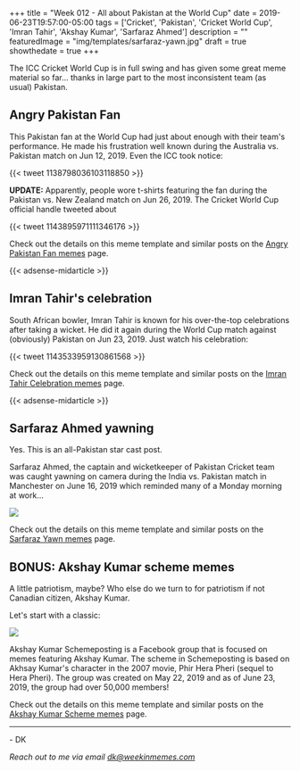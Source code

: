 +++
title = "Week 012 - All about Pakistan at the World Cup"
date = 2019-06-23T19:57:00-05:00
tags = ['Cricket', 'Pakistan', 'Cricket World Cup', 'Imran Tahir', 'Akshay Kumar', 'Sarfaraz Ahmed']
description = ""
featuredImage = "img/templates/sarfaraz-yawn.jpg"
draft = true
showthedate = true
+++

The ICC Cricket World Cup is in full swing and has given some great meme material so far... thanks in large part to the most inconsistent team (as usual) Pakistan.
<!--more-->
## Angry Pakistan Fan

This Pakistan fan at the World Cup had just about enough with their team's performance. He made his frustration well known during the Australia vs. Pakistan match on Jun 12, 2019. Even the ICC took notice:

{{< tweet 1138798036103118850 >}}

**UPDATE:** Apparently, people wore t-shirts featuring the fan during the Pakistan vs. New Zealand match on Jun 26, 2019. The Cricket World Cup official handle tweeted about


{{< tweet 1143895971111346176 >}}

Check out the details on this meme template and similar posts on the [Angry Pakistan Fan memes](memes/angry-pakistan-fan#memes) page.

{{< adsense-midarticle >}}

## Imran Tahir's celebration

South African bowler, Imran Tahir is known for his over-the-top celebrations after taking a wicket. He did it again during the World Cup match against (obviously) Pakistan on Jun 23, 2019. Just watch his celebration:

{{< tweet 1143533959130861568 >}}

Check out the details on this meme template and similar posts on the [Imran Tahir Celebration memes](memes/imran-tahir-celebration#memes) page.

{{< adsense-midarticle >}}

## Sarfaraz Ahmed yawning

Yes. This is an all-Pakistan star cast post.

Sarfaraz Ahmed, the captain and wicketkeeper of Pakistan Cricket team was caught yawning on camera during the India vs. Pakistan match in Manchester on June 16, 2019 which reminded many of a Monday morning at work...

![](img/sarfaraz-yawn/sarfaraz-yawn-monday.png)


Check out the details on this meme template and similar posts on the [Sarfaraz Yawn memes](memes/sarfaraz-yawn#memes) page.

## BONUS: Akshay Kumar scheme memes

A little patriotism, maybe? Who else do we turn to for patriotism if not Canadian citizen, Akshay Kumar.

Let's start with a classic:

![](img/akshay-kumar-scheme/akshay-kumar-scheme-pornhub.png)

Akshay Kumar Schemeposting is a Facebook group that is focused on memes featuring Akshay Kumar. The scheme in Schemeposting is based on Akhsay Kumar's character in the 2007 movie, Phir Hera Pheri (sequel to Hera Pheri). The group was created on May 22, 2019 and as of June 23, 2019, the group had over 50,000 members!

Check out the details on this meme template and similar posts on the [Akshay Kumar Scheme memes](memes/akshay-kumar-scheme#memes) page.

---
\- DK

*Reach out to me via email [dk@weekinmemes.com](mailto:dk@weekinmemes.com)*